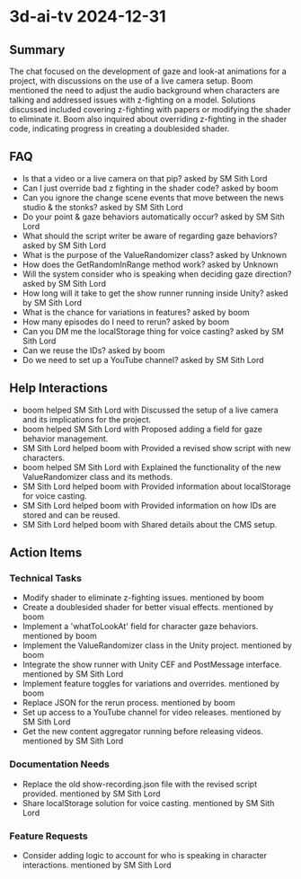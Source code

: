 # 3d-ai-tv 2024-12-31

## Summary
The chat focused on the development of gaze and look-at animations for a project, with discussions on the use of a live camera setup. Boom mentioned the need to adjust the audio background when characters are talking and addressed issues with z-fighting on a model. Solutions discussed included covering z-fighting with papers or modifying the shader to eliminate it. Boom also inquired about overriding z-fighting in the shader code, indicating progress in creating a doublesided shader.

## FAQ
- Is that a video or a live camera on that pip? asked by SM Sith Lord
- Can I just override bad z fighting in the shader code? asked by boom
- Can you ignore the change scene events that move between the news studio & the stonks? asked by SM Sith Lord
- Do your point & gaze behaviors automatically occur? asked by SM Sith Lord
- What should the script writer be aware of regarding gaze behaviors? asked by SM Sith Lord
- What is the purpose of the ValueRandomizer class? asked by Unknown
- How does the GetRandomInRange method work? asked by Unknown
- Will the system consider who is speaking when deciding gaze direction? asked by SM Sith Lord
- How long will it take to get the show runner running inside Unity? asked by SM Sith Lord
- What is the chance for variations in features? asked by boom
- How many episodes do I need to rerun? asked by boom
- Can you DM me the localStorage thing for voice casting? asked by SM Sith Lord
- Can we reuse the IDs? asked by boom
- Do we need to set up a YouTube channel? asked by SM Sith Lord

## Help Interactions
- boom helped SM Sith Lord with Discussed the setup of a live camera and its implications for the project.
- boom helped SM Sith Lord with Proposed adding a field for gaze behavior management.
- SM Sith Lord helped boom with Provided a revised show script with new characters.
- boom helped SM Sith Lord with Explained the functionality of the new ValueRandomizer class and its methods.
- SM Sith Lord helped boom with Provided information about localStorage for voice casting.
- SM Sith Lord helped boom with Provided information on how IDs are stored and can be reused.
- SM Sith Lord helped boom with Shared details about the CMS setup.

## Action Items

### Technical Tasks
- Modify shader to eliminate z-fighting issues. mentioned by boom
- Create a doublesided shader for better visual effects. mentioned by boom
- Implement a 'whatToLookAt' field for character gaze behaviors. mentioned by boom
- Implement the ValueRandomizer class in the Unity project. mentioned by boom
- Integrate the show runner with Unity CEF and PostMessage interface. mentioned by SM Sith Lord
- Implement feature toggles for variations and overrides. mentioned by boom
- Replace JSON for the rerun process. mentioned by boom
- Set up access to a YouTube channel for video releases. mentioned by SM Sith Lord
- Get the new content aggregator running before releasing videos. mentioned by SM Sith Lord

### Documentation Needs
- Replace the old show-recording.json file with the revised script provided. mentioned by SM Sith Lord
- Share localStorage solution for voice casting. mentioned by SM Sith Lord

### Feature Requests
- Consider adding logic to account for who is speaking in character interactions. mentioned by SM Sith Lord